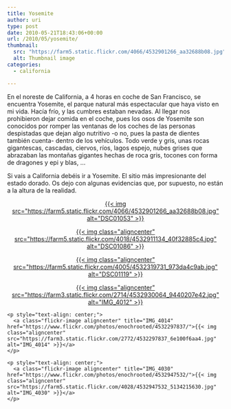 ```yaml
---
title: Yosemite
author: uri
type: post
date: 2010-05-21T18:43:06+00:00
url: /2010/05/yosemite/
thumbnail:
  src: "https://farm5.static.flickr.com/4066/4532901266_aa32688b08.jpg"
  alt: Thumbnail image
categories:
  - california

---
```

En el noreste de California, a 4 horas en coche de San Francisco, se encuentra Yosemite, el parque natural más espectacular que haya visto en mi vida. Hacía frío, y las cumbres estaban nevadas. Al llegar nos prohibieron dejar comida en el coche, pues los osos de Yosemite son conocidos por romper las ventanas de los coches de las personas despistadas que dejan algo nutritivo -o no, pues la pasta de dientes también cuenta- dentro de los vehículos. Todo verde y gris, unas rocas gigantescas, cascadas, ciervos, ríos, lagos espejo, nubes grises que abrazaban las montañas gigantes hechas de roca gris, tocones con forma de dragones y epi y blas, &#8230;

Si vais a California debéis ir a Yosemite. El sitio más impresionante del estado dorado. Os dejo con algunas evidencias que, por supuesto, no están a la altura de la realidad.

<p style="text-align: center;">
  <a class="flickr-image aligncenter" title="DSC01053" href="https://www.flickr.com/photos/enochrooted/4532901266/">{{< img src="https://farm5.static.flickr.com/4066/4532901266_aa32688b08.jpg" alt="DSC01053" >}}</a>
</p>

<p style="text-align: center;">
  <p style="text-align: center;">
    <a class="flickr-image aligncenter" title="DSC01086" href="https://www.flickr.com/photos/enochrooted/4532911134/">{{< img class="aligncenter" src="https://farm5.static.flickr.com/4018/4532911134_40f32885c4.jpg" alt="DSC01086" >}}</a>
  </p>
  
  <p style="text-align: center;">
    <a class="flickr-image aligncenter" title="DSC01119" href="https://www.flickr.com/photos/enochrooted/4532319731/">{{< img class="aligncenter" src="https://farm5.static.flickr.com/4005/4532319731_973da4c9ab.jpg" alt="DSC01119" >}}</a>
  </p>
  
  <p style="text-align: center;">
    <p style="text-align: center;">
      <a class="flickr-image aligncenter" title="IMG_4012" href="https://www.flickr.com/photos/enochrooted/4532930064/">{{< img class="aligncenter" src="https://farm3.static.flickr.com/2714/4532930064_9440207e42.jpg" alt="IMG_4012" >}}</a>
    </p>
    
    <p style="text-align: center;">
      <a class="flickr-image aligncenter" title="IMG_4014" href="https://www.flickr.com/photos/enochrooted/4532297837/">{{< img class="aligncenter" src="https://farm3.static.flickr.com/2772/4532297837_6e100f6aa4.jpg" alt="IMG_4014" >}}</a>
    </p>
    
    <p style="text-align: center;">
      <a class="flickr-image aligncenter" title="IMG_4030" href="https://www.flickr.com/photos/enochrooted/4532947532/">{{< img class="aligncenter" src="https://farm5.static.flickr.com/4028/4532947532_5134215630.jpg" alt="IMG_4030" >}}</a>
    </p>